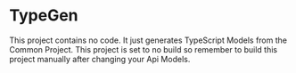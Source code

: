 ﻿# TypeGen

This project contains no code. It just generates TypeScript Models from the Common Project.
This project is set to no build so remember to build this project manually after changing your Api Models.